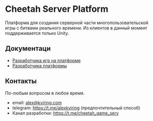 # Cheetah Server Platform

Платформа для создания серверной части многопользовательской игры с битвами реального времени. Из клиентов в данный
момент поддерживается только Unity.

## Документаци

- [Разработчика игр на платформе](https://docs.cheetah.games)
- [Разработчика платформы](develop.md)

## Контакты

По-любым вопросом в любое время.

- email: alex@kviring.com
- telegram: https://t.me/alexkviring (предпочтительный способ)
- Канал разработки: https://t.me/cheetah_game_serv

